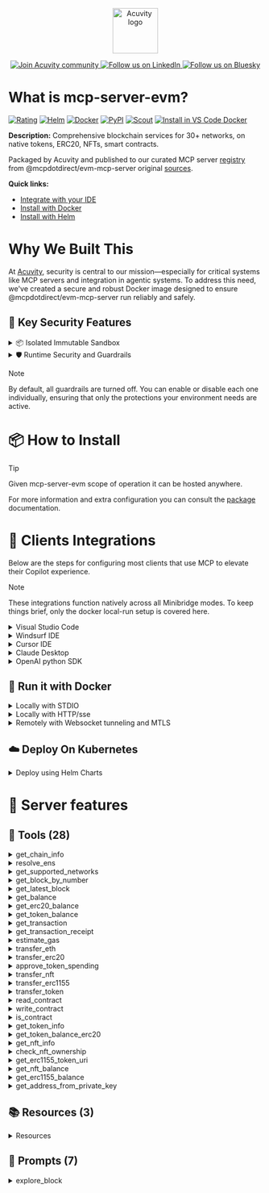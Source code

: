 <p align="center">
  <a href="https://acuvity.ai">
    <picture>
      <img src="https://mma.prnewswire.com/media/2544052/Acuvity__Logo.jpg" height="90" alt="Acuvity logo"/>
    </picture>
  </a>
</p>
<p align="center">
  <a href="https://discord.gg/BkU7fBkrNk">
    <img src="https://img.shields.io/badge/Acuvity-Join-7289DA?logo=discord&logoColor=fff" alt="Join Acuvity community" />
  </a>
<a href="https://www.linkedin.com/company/acuvity/">
    <img src="https://img.shields.io/badge/LinkedIn-Follow-7289DA" alt="Follow us on LinkedIn" />
  </a>
<a href="https://bsky.app/profile/acuvity.bsky.social">
    <img src="https://img.shields.io/badge/Bluesky-Follow-7289DA"?logo=bluesky&logoColor=fff" alt="Follow us on Bluesky" />
  </a>
</p>


# What is mcp-server-evm?

[![Rating](https://img.shields.io/badge/B-3775A9?label=Rating)](https://docs.anthropic.com/en/docs/build-with-claude/tool-use/implement-tool-use#best-practices-for-tool-definitions)
[![Helm](https://img.shields.io/badge/1.0.0-3775A9?logo=helm&label=Charts&logoColor=fff)](https://hub.docker.com/r/acuvity/mcp-server-evm/tags/)
[![Docker](https://img.shields.io/docker/image-size/acuvity/mcp-server-evm/1.1.3?logo=docker&logoColor=fff&label=1.1.3)](https://hub.docker.com/r/acuvity/mcp-server-evm)
[![PyPI](https://img.shields.io/badge/1.1.3-3775A9?logo=pypi&logoColor=fff&label=@mcpdotdirect/evm-mcp-server)](https://github.com/mcpdotdirect/evm-mcp-server)
[![Scout](https://img.shields.io/badge/Active-3775A9?logo=docker&logoColor=fff&label=Scout)](https://hub.docker.com/r/acuvity/mcp-server-evm/)
[![Install in VS Code Docker](https://img.shields.io/badge/VS_Code-One_click_install-0078d7?logo=githubcopilot)](https://insiders.vscode.dev/redirect/mcp/install?name=mcp-server-evm&config=%7B%22args%22%3A%5B%22run%22%2C%22-i%22%2C%22--rm%22%2C%22--read-only%22%2C%22docker.io%2Facuvity%2Fmcp-server-evm%3A1.1.3%22%5D%2C%22command%22%3A%22docker%22%7D)

**Description:** Comprehensive blockchain services for 30+ networks, on native tokens, ERC20, NFTs, smart contracts.

Packaged by Acuvity and published to our curated MCP server [registry](https://mcp.acuvity.ai) from @mcpdotdirect/evm-mcp-server original [sources](https://github.com/mcpdotdirect/evm-mcp-server).

**Quick links:**

- [Integrate with your IDE](https://github.com/acuvity/mcp-servers-registry/blob/main/mcp-server-evm/docker/README.md#-clients-integrations)
- [Install with Docker](https://github.com/acuvity/mcp-servers-registry/tree/main/mcp-server-evm/docker/README.md#-run-it-with-docker)
- [Install with Helm](https://github.com/acuvity/mcp-servers-registry/tree/main/mcp-server-evm/charts/mcp-server-evm/README.md#how-to-install)

# Why We Built This

At [Acuvity](https://acuvity.ai), security is central to our mission—especially for critical systems like MCP servers and integration in agentic systems.
To address this need, we've created a secure and robust Docker image designed to ensure @mcpdotdirect/evm-mcp-server run reliably and safely.

## 🔐 Key Security Features

<details>
<summary>📦 Isolated Immutable Sandbox </summary>

- **Isolated Execution**: All tools run within secure, containerized sandboxes to enforce process isolation and prevent lateral movement.
- **Non-root by Default**: Enforces least-privilege principles, minimizing the impact of potential security breaches.
- **Read-only Filesystem**: Ensures runtime immutability, preventing unauthorized modification.
- **Version Pinning**: Guarantees consistency and reproducibility across deployments by locking tool and dependency versions.
- **CVE Scanning**: Continuously scans images for known vulnerabilities using [Docker Scout](https://docs.docker.com/scout/) to support proactive mitigation.
- **SBOM & Provenance**: Delivers full supply chain transparency by embedding metadata and traceable build information."
</details>

<details>
<summary>🛡️ Runtime Security and Guardrails</summary>

**Minibridge Integration**: [Minibridge](https://github.com/acuvity/minibridge) establishes secure Agent-to-MCP connectivity, supports Rego/HTTP-based policy enforcement 🕵️, and simplifies orchestration.

The [ARC](https://github.com/acuvity/mcp-servers-registry/tree/main) container includes a [built-in Rego policy](https://github.com/acuvity/mcp-servers-registry/tree/main/mcp-server-evm/docker/policy.rego) that enables a set of runtime "guardrails"" to help enforce security, privacy, and correct usage of your services. Below is an overview of each guardrail provided.

### 🔒 Resource Integrity

**Mitigates MCP Rug Pull Attacks**

* **Goal:** Protect users from malicious tool description changes after initial approval, preventing post-installation manipulation or deception.
* **Mechanism:** Locks tool descriptions upon client approval and verifies their integrity before execution. Any modification to the description triggers a security violation, blocking unauthorized changes from server-side updates.

### 🛡️ Guardrails

#### Covert Instruction Detection

Monitors incoming requests for hidden or obfuscated directives that could alter policy behavior.

* **Goal:** Stop attackers from slipping unnoticed commands or payloads into otherwise harmless data.
* **Mechanism:** Applies a library of regex patterns and binary‐encoding checks to the full request body. If any pattern matches a known covert channel (e.g., steganographic markers, hidden HTML tags, escape-sequence tricks), the request is rejected.

#### Sensitive Pattern Detection

Block user-defined sensitive data patterns (credential paths, filesystem references).

* **Goal:** Block accidental or malicious inclusion of sensitive information that violates data-handling rules.
* **Mechanism:** Runs a curated set of regexes against all payloads and tool descriptions—matching patterns such as `.env` files, RSA key paths, directory traversal sequences.

#### Shadowing Pattern Detection

Detects and blocks "shadowing" attacks, where a malicious MCP server sneaks hidden directives into its own tool descriptions to hijack or override the behavior of other, trusted tools.

* **Goal:** Stop a rogue server from poisoning the agent’s logic by embedding instructions that alter how a different server’s tools operate (e.g., forcing all emails to go to an attacker’s address even when the user calls a separate `send_email` tool).
* **Mechanism:** During policy load, each tool description is scanned for cross‐tool override patterns—such as `<IMPORTANT>` sections referencing other tool names, hidden side‐effects, or directives that apply to a different server’s API. Any description that attempts to shadow or extend instructions for a tool outside its own namespace triggers a policy violation and is rejected.

#### Schema Misuse Prevention

Enforces strict adherence to MCP input schemas.

* **Goal:** Prevent malformed or unexpected fields from bypassing validations, causing runtime errors, or enabling injections.
* **Mechanism:** Compares each incoming JSON object against the declared schema (required properties, allowed keys, types). Any extra, missing, or mistyped field triggers an immediate policy violation.

#### Cross-Origin Tool Access

Controls whether tools may invoke tools or services from external origins.

* **Goal:** Prevent untrusted or out-of-scope services from being called.
* **Mechanism:** Examines tool invocation requests and outgoing calls, verifying each target against an allowlist of approved domains or service names. Calls to any non-approved origin are blocked.

#### Secrets Redaction

Automatically masks sensitive values so they never appear in logs or responses.

* **Goal:** Ensure that API keys, tokens, passwords, and other credentials cannot leak in plaintext.
* **Mechanism:** Scans every text output for known secret formats (e.g., AWS keys, GitHub PATs, JWTs). Matches are replaced with `[REDACTED]` before the response is sent or recorded.

These controls ensure robust runtime integrity, prevent unauthorized behavior, and provide a foundation for secure-by-design system operations.

### Enable guardrails

To activate guardrails in your Docker containers, define the `GUARDRAILS` environment variable with the protections you need.

| Guardrail                        | Summary                                                                 |
|----------------------------------|-------------------------------------------------------------------------|
| `covert-instruction-detection`   | Detects hidden or obfuscated directives in requests.                    |
| `sensitive-pattern-detection`    | Flags patterns suggesting sensitive data or filesystem exposure.        |
| `shadowing-pattern-detection`    | Identifies tool descriptions that override or influence others.         |
| `schema-misuse-prevention`       | Enforces strict schema compliance on input data.                        |
| `cross-origin-tool-access`       | Controls calls to external services or APIs.                            |
| `secrets-redaction`              | Prevents exposure of credentials or sensitive values.                   |

Example: add `-e GUARDRAILS="secrets-redaction sensitive-pattern-detection"` to enable those guardrails.

## 🔒 Basic Authentication via Shared Secret

Provides a lightweight auth layer using a single shared token.

* **Mechanism:** Expects clients to send an `Authorization` header with the predefined secret.
* **Use Case:** Quickly lock down your endpoint in development or simple internal deployments—no complex OAuth/OIDC setup required.

To turn on Basic Authentication, define `BASIC_AUTH_SECRET` environment variable with a shared secret.

Example: add `-e BASIC_AUTH_SECRET="supersecret"` to enable the basic authentication.

> While basic auth will protect against unauthorized access, you should use it only in controlled environment,
> rotate credentials frequently and **always** use TLS.

</details>

> [!NOTE]
> By default, all guardrails are turned off. You can enable or disable each one individually, ensuring that only the protections your environment needs are active.


# 📦 How to Install


> [!TIP]
> Given mcp-server-evm scope of operation it can be hosted anywhere.

For more information and extra configuration you can consult the [package](https://github.com/mcpdotdirect/evm-mcp-server) documentation.

# 🧰 Clients Integrations

Below are the steps for configuring most clients that use MCP to elevate their Copilot experience.

> [!NOTE]
> These integrations function natively across all Minibridge modes.
> To keep things brief, only the docker local-run setup is covered here.

<details>
<summary>Visual Studio Code</summary>

To get started immediately, you can use the "one-click" link below:

[![Install in VS Code Docker](https://img.shields.io/badge/VS_Code-One_click_install-0078d7?logo=githubcopilot)](https://insiders.vscode.dev/redirect/mcp/install?name=mcp-server-evm&config=%7B%22args%22%3A%5B%22run%22%2C%22-i%22%2C%22--rm%22%2C%22--read-only%22%2C%22docker.io%2Facuvity%2Fmcp-server-evm%3A1.1.3%22%5D%2C%22command%22%3A%22docker%22%7D)

## Global scope

Press `ctrl + shift + p` and type `Preferences: Open User Settings JSON` to add the following section:

```json
{
  "mcp": {
    "servers": {
      "acuvity-mcp-server-evm": {
        "command": "docker",
        "args": [
          "run",
          "-i",
          "--rm",
          "--read-only",
          "docker.io/acuvity/mcp-server-evm:1.1.3"
        ]
      }
    }
  }
}
```

## Workspace scope

In your workspace create a file called `.vscode/mcp.json` and add the following section:

```json
{
  "servers": {
    "acuvity-mcp-server-evm": {
      "command": "docker",
      "args": [
        "run",
        "-i",
        "--rm",
        "--read-only",
        "docker.io/acuvity/mcp-server-evm:1.1.3"
      ]
    }
  }
}
```

> To pass secrets you should use the `promptString` input type described in the [Visual Studio Code documentation](https://code.visualstudio.com/docs/copilot/chat/mcp-servers).

</details>

<details>
<summary>Windsurf IDE</summary>

In `~/.codeium/windsurf/mcp_config.json` add the following section:

```json
{
  "mcpServers": {
    "acuvity-mcp-server-evm": {
      "command": "docker",
      "args": [
        "run",
        "-i",
        "--rm",
        "--read-only",
        "docker.io/acuvity/mcp-server-evm:1.1.3"
      ]
    }
  }
}
```

See [Windsurf documentation](https://docs.windsurf.com/windsurf/mcp) for more info.

</details>

<details>
<summary>Cursor IDE</summary>

Add the following JSON block to your mcp configuration file:
- `~/.cursor/mcp.json` for global scope
- `.cursor/mcp.json` for project scope

```json
{
  "mcpServers": {
    "acuvity-mcp-server-evm": {
      "command": "docker",
      "args": [
        "run",
        "-i",
        "--rm",
        "--read-only",
        "docker.io/acuvity/mcp-server-evm:1.1.3"
      ]
    }
  }
}
```

See [cursor documentation](https://docs.cursor.com/context/model-context-protocol) for more information.

</details>
<details>

<summary>Claude Desktop</summary>

In the `claude_desktop_config.json` configuration file add the following section:

```json
{
  "mcpServers": {
    "acuvity-mcp-server-evm": {
      "command": "docker",
      "args": [
        "run",
        "-i",
        "--rm",
        "--read-only",
        "docker.io/acuvity/mcp-server-evm:1.1.3"
      ]
    }
  }
}
```

See [Anthropic documentation](https://docs.anthropic.com/en/docs/agents-and-tools/mcp) for more information.
</details>

<details>
<summary>OpenAI python SDK</summary>

## Running locally

```python
async with MCPServerStdio(
    params={
        "command": "docker",
        "args": ["run","-i","--rm","--read-only","docker.io/acuvity/mcp-server-evm:1.1.3"]
    }
) as server:
    tools = await server.list_tools()
```

## Running remotely

```python
async with MCPServerSse(
    params={
        "url": "http://<ip>:<port>/sse",
    }
) as server:
    tools = await server.list_tools()
```

See [OpenAI Agents SDK docs](https://openai.github.io/openai-agents-python/mcp/) for more info.

</details>

## 🐳 Run it with Docker

<details>
<summary>Locally with STDIO</summary>

In your client configuration set:

- command: `docker`
- arguments: `run -i --rm --read-only docker.io/acuvity/mcp-server-evm:1.1.3`

</details>

<details>
<summary>Locally with HTTP/sse</summary>

Simply run as:

```console
docker run -it -p 8000:8000 --rm --read-only docker.io/acuvity/mcp-server-evm:1.1.3
```

Then on your application/client, you can configure to use it like:

```json
{
  "mcpServers": {
    "acuvity-mcp-server-evm": {
      "url": "http://localhost:8000/sse"
    }
  }
}
```

You might have to use different ports for different tools.

</details>

<details>
<summary>Remotely with Websocket tunneling and MTLS </summary>

> This section assume you are familiar with TLS and certificates and will require:
> - a server certificate with proper DNS/IP field matching your tool deployment.
> - a client-ca used to sign client certificates

1. Start the server in `backend` mode
 - add an environment variable like `-e MINIBRIDGE_MODE=backend`
 - add the TLS certificates (recommended) through a volume let's say `/certs` ex (`-v $PWD/certs:/certs`)
 - instruct minibridge to use those certs with
   - `-e MINIBRIDGE_TLS_SERVER_CERT=/certs/server-cert.pem`
   - `-e MINIBRIDGE_TLS_SERVER_KEY=/certs/server-key.pem`
   - `-e MINIBRIDGE_TLS_SERVER_KEY_PASS=optional`
   - `-e MINIBRIDGE_TLS_SERVER_CLIENT_CA=/certs/client-ca.pem`

2. Start `minibridge` locally in frontend mode:
  - Get [minibridge](https://github.com/acuvity/minibridge) binary for your OS.

In your client configuration, Minibridge works like any other STDIO command.

Example for Claude Desktop:

```json
{
  "mcpServers": {
    "acuvity-mcp-server-evm": {
      "command": "minibridge",
      "args": ["frontend", "--backend", "wss://<remote-url>:8000/ws", "--tls-client-backend-ca", "/path/to/ca/that/signed/the/server-cert.pem/ca.pem", "--tls-client-cert", "/path/to/client-cert.pem", "--tls-client-key", "/path/to/client-key.pem"]
    }
  }
}
```

That's it.

Minibridge offers a host of additional features. For step-by-step guidance, please visit the wiki. And if anything’s unclear, don’t hesitate to reach out!

</details>

## ☁️ Deploy On Kubernetes

<details>
<summary>Deploy using Helm Charts</summary>

### How to install

You can inspect the chart `README`:

```console
helm show readme oci://docker.io/acuvity/mcp-server-evm --version 1.0.0
````

You can inspect the values that you can configure:

```console
helm show values oci://docker.io/acuvity/mcp-server-evm --version 1.0.0
````

Install with helm

```console
helm install mcp-server-evm oci://docker.io/acuvity/mcp-server-evm --version 1.0.0
```

From there your MCP server mcp-server-evm will be reachable by default through `http/sse` from inside the cluster using the Kubernetes Service `mcp-server-evm` on port `8000` by default. You can change that by looking at the `service` section of the `values.yaml` file.

### How to Monitor

The deployment will create a Kubernetes service with a `healthPort`, that is used for liveness probes and readiness probes. This health port can also be used by the monitoring stack of your choice and exposes metrics under the `/metrics` path.

See full charts [Readme](https://github.com/acuvity/mcp-servers-registry/tree/main/mcp-server-evm/charts/mcp-server-evm/README.md) for more details about settings and runtime security including guardrails activation.

</details>

# 🧠 Server features

## 🧰 Tools (28)
<details>
<summary>get_chain_info</summary>

**Description**:

```
Get information about an EVM network
```

**Parameter**:

| Name | Type | Description | Required? |
|-----------|------|-------------|-----------|
| network | string | Network name (e.g., 'ethereum', 'optimism', 'arbitrum', 'base', etc.) or chain ID. Supports all EVM-compatible networks. Defaults to Ethereum mainnet. | No
</details>
<details>
<summary>resolve_ens</summary>

**Description**:

```
Resolve an ENS name to an Ethereum address
```

**Parameter**:

| Name | Type | Description | Required? |
|-----------|------|-------------|-----------|
| ensName | string | ENS name to resolve (e.g., 'vitalik.eth') | Yes
| network | string | Network name (e.g., 'ethereum', 'optimism', 'arbitrum', 'base', etc.) or chain ID. ENS resolution works best on Ethereum mainnet. Defaults to Ethereum mainnet. | No
</details>
<details>
<summary>get_supported_networks</summary>

**Description**:

```
Get a list of supported EVM networks
```

**Parameter**:

| Name | Type | Description | Required? |
|-----------|------|-------------|-----------|
</details>
<details>
<summary>get_block_by_number</summary>

**Description**:

```
Get a block by its block number
```

**Parameter**:

| Name | Type | Description | Required? |
|-----------|------|-------------|-----------|
| blockNumber | number | The block number to fetch | Yes
| network | string | Network name or chain ID. Defaults to Ethereum mainnet. | No
</details>
<details>
<summary>get_latest_block</summary>

**Description**:

```
Get the latest block from the EVM
```

**Parameter**:

| Name | Type | Description | Required? |
|-----------|------|-------------|-----------|
| network | string | Network name or chain ID. Defaults to Ethereum mainnet. | No
</details>
<details>
<summary>get_balance</summary>

**Description**:

```
Get the native token balance (ETH, MATIC, etc.) for an address
```

**Parameter**:

| Name | Type | Description | Required? |
|-----------|------|-------------|-----------|
| address | string | The wallet address or ENS name (e.g., '0x1234...' or 'vitalik.eth') to check the balance for | Yes
| network | string | Network name (e.g., 'ethereum', 'optimism', 'arbitrum', 'base', etc.) or chain ID. Supports all EVM-compatible networks. Defaults to Ethereum mainnet. | No
</details>
<details>
<summary>get_erc20_balance</summary>

**Description**:

```
Get the ERC20 token balance of an Ethereum address
```

**Parameter**:

| Name | Type | Description | Required? |
|-----------|------|-------------|-----------|
| address | string | The Ethereum address to check | Yes
| network | string | Network name or chain ID. Defaults to Ethereum mainnet. | No
| tokenAddress | string | The ERC20 token contract address | Yes
</details>
<details>
<summary>get_token_balance</summary>

**Description**:

```
Get the balance of an ERC20 token for an address
```

**Parameter**:

| Name | Type | Description | Required? |
|-----------|------|-------------|-----------|
| network | string | Network name (e.g., 'ethereum', 'optimism', 'arbitrum', 'base', etc.) or chain ID. Supports all EVM-compatible networks. Defaults to Ethereum mainnet. | No
| ownerAddress | string | The wallet address or ENS name to check the balance for (e.g., '0x1234...' or 'vitalik.eth') | Yes
| tokenAddress | string | The contract address or ENS name of the ERC20 token (e.g., '0xA0b86991c6218b36c1d19D4a2e9Eb0cE3606eB48' for USDC or 'uniswap.eth') | Yes
</details>
<details>
<summary>get_transaction</summary>

**Description**:

```
Get detailed information about a specific transaction by its hash. Includes sender, recipient, value, data, and more.
```

**Parameter**:

| Name | Type | Description | Required? |
|-----------|------|-------------|-----------|
| network | string | Network name (e.g., 'ethereum', 'optimism', 'arbitrum', 'base', 'polygon') or chain ID. Defaults to Ethereum mainnet. | No
| txHash | string | The transaction hash to look up (e.g., '0x1234...') | Yes
</details>
<details>
<summary>get_transaction_receipt</summary>

**Description**:

```
Get a transaction receipt by its hash
```

**Parameter**:

| Name | Type | Description | Required? |
|-----------|------|-------------|-----------|
| network | string | Network name or chain ID. Defaults to Ethereum mainnet. | No
| txHash | string | The transaction hash to look up | Yes
</details>
<details>
<summary>estimate_gas</summary>

**Description**:

```
Estimate the gas cost for a transaction
```

**Parameter**:

| Name | Type | Description | Required? |
|-----------|------|-------------|-----------|
| data | string | The transaction data as a hex string | No
| network | string | Network name or chain ID. Defaults to Ethereum mainnet. | No
| to | string | The recipient address | Yes
| value | string | The amount of ETH to send in ether (e.g., '0.1') | No
</details>
<details>
<summary>transfer_eth</summary>

**Description**:

```
Transfer native tokens (ETH, MATIC, etc.) to an address
```

**Parameter**:

| Name | Type | Description | Required? |
|-----------|------|-------------|-----------|
| amount | string | Amount to send in ETH (or the native token of the network), as a string (e.g., '0.1') | Yes
| network | string | Network name (e.g., 'ethereum', 'optimism', 'arbitrum', 'base', etc.) or chain ID. Supports all EVM-compatible networks. Defaults to Ethereum mainnet. | No
| privateKey | string | Private key of the sender account in hex format (with or without 0x prefix). SECURITY: This is used only for transaction signing and is not stored. | Yes
| to | string | The recipient address or ENS name (e.g., '0x1234...' or 'vitalik.eth') | Yes
</details>
<details>
<summary>transfer_erc20</summary>

**Description**:

```
Transfer ERC20 tokens to another address
```

**Parameter**:

| Name | Type | Description | Required? |
|-----------|------|-------------|-----------|
| amount | string | The amount of tokens to send (in token units, e.g., '10' for 10 tokens) | Yes
| network | string | Network name (e.g., 'ethereum', 'optimism', 'arbitrum', 'base', etc.) or chain ID. Supports all EVM-compatible networks. Defaults to Ethereum mainnet. | No
| privateKey | string | Private key of the sending account (this is used for signing and is never stored) | Yes
| toAddress | string | The recipient address | Yes
| tokenAddress | string | The address of the ERC20 token contract | Yes
</details>
<details>
<summary>approve_token_spending</summary>

**Description**:

```
Approve another address (like a DeFi protocol or exchange) to spend your ERC20 tokens. This is often required before interacting with DeFi protocols.
```

**Parameter**:

| Name | Type | Description | Required? |
|-----------|------|-------------|-----------|
| amount | string | The amount of tokens to approve in token units, not wei (e.g., '1000' to approve spending 1000 tokens). Use a very large number for unlimited approval. | Yes
| network | string | Network name (e.g., 'ethereum', 'optimism', 'arbitrum', 'base', 'polygon') or chain ID. Defaults to Ethereum mainnet. | No
| privateKey | string | Private key of the token owner account in hex format (with or without 0x prefix). SECURITY: This is used only for transaction signing and is not stored. | Yes
| spenderAddress | string | The contract address being approved to spend your tokens (e.g., a DEX or lending protocol) | Yes
| tokenAddress | string | The contract address of the ERC20 token to approve for spending (e.g., '0xA0b86991c6218b36c1d19D4a2e9Eb0cE3606eB48' for USDC on Ethereum) | Yes
</details>
<details>
<summary>transfer_nft</summary>

**Description**:

```
Transfer an NFT (ERC721 token) from one address to another. Requires the private key of the current owner for signing the transaction.
```

**Parameter**:

| Name | Type | Description | Required? |
|-----------|------|-------------|-----------|
| network | string | Network name (e.g., 'ethereum', 'optimism', 'arbitrum', 'base', 'polygon') or chain ID. Most NFTs are on Ethereum mainnet, which is the default. | No
| privateKey | string | Private key of the NFT owner account in hex format (with or without 0x prefix). SECURITY: This is used only for transaction signing and is not stored. | Yes
| toAddress | string | The recipient wallet address that will receive the NFT | Yes
| tokenAddress | string | The contract address of the NFT collection (e.g., '0xBC4CA0EdA7647A8aB7C2061c2E118A18a936f13D' for Bored Ape Yacht Club) | Yes
| tokenId | string | The ID of the specific NFT to transfer (e.g., '1234') | Yes
</details>
<details>
<summary>transfer_erc1155</summary>

**Description**:

```
Transfer ERC1155 tokens to another address. ERC1155 is a multi-token standard that can represent both fungible and non-fungible tokens in a single contract.
```

**Parameter**:

| Name | Type | Description | Required? |
|-----------|------|-------------|-----------|
| amount | string | The quantity of tokens to send (e.g., '1' for a single NFT or '10' for 10 fungible tokens) | Yes
| network | string | Network name (e.g., 'ethereum', 'optimism', 'arbitrum', 'base', 'polygon') or chain ID. ERC1155 tokens exist across many networks. Defaults to Ethereum mainnet. | No
| privateKey | string | Private key of the token owner account in hex format (with or without 0x prefix). SECURITY: This is used only for transaction signing and is not stored. | Yes
| toAddress | string | The recipient wallet address that will receive the tokens | Yes
| tokenAddress | string | The contract address of the ERC1155 token collection (e.g., '0x76BE3b62873462d2142405439777e971754E8E77') | Yes
| tokenId | string | The ID of the specific token to transfer (e.g., '1234') | Yes
</details>
<details>
<summary>transfer_token</summary>

**Description**:

```
Transfer ERC20 tokens to an address
```

**Parameter**:

| Name | Type | Description | Required? |
|-----------|------|-------------|-----------|
| amount | string | Amount of tokens to send as a string (e.g., '100' for 100 tokens). This will be adjusted for the token's decimals. | Yes
| network | string | Network name (e.g., 'ethereum', 'optimism', 'arbitrum', 'base', etc.) or chain ID. Supports all EVM-compatible networks. Defaults to Ethereum mainnet. | No
| privateKey | string | Private key of the sender account in hex format (with or without 0x prefix). SECURITY: This is used only for transaction signing and is not stored. | Yes
| toAddress | string | The recipient address or ENS name that will receive the tokens (e.g., '0x1234...' or 'vitalik.eth') | Yes
| tokenAddress | string | The contract address or ENS name of the ERC20 token to transfer (e.g., '0xA0b86991c6218b36c1d19D4a2e9Eb0cE3606eB48' for USDC or 'uniswap.eth') | Yes
</details>
<details>
<summary>read_contract</summary>

**Description**:

```
Read data from a smart contract by calling a view/pure function. This doesn't modify blockchain state and doesn't require gas or signing.
```

**Parameter**:

| Name | Type | Description | Required? |
|-----------|------|-------------|-----------|
| abi | array | The ABI (Application Binary Interface) of the smart contract function, as a JSON array | Yes
| args | array | The arguments to pass to the function, as an array (e.g., ['0x1234...']) | No
| contractAddress | string | The address of the smart contract to interact with | Yes
| functionName | string | The name of the function to call on the contract (e.g., 'balanceOf') | Yes
| network | string | Network name (e.g., 'ethereum', 'optimism', 'arbitrum', 'base', 'polygon') or chain ID. Defaults to Ethereum mainnet. | No
</details>
<details>
<summary>write_contract</summary>

**Description**:

```
Write data to a smart contract by calling a state-changing function. This modifies blockchain state and requires gas payment and transaction signing.
```

**Parameter**:

| Name | Type | Description | Required? |
|-----------|------|-------------|-----------|
| abi | array | The ABI (Application Binary Interface) of the smart contract function, as a JSON array | Yes
| args | array | The arguments to pass to the function, as an array (e.g., ['0x1234...', '1000000000000000000']) | Yes
| contractAddress | string | The address of the smart contract to interact with | Yes
| functionName | string | The name of the function to call on the contract (e.g., 'transfer') | Yes
| network | string | Network name (e.g., 'ethereum', 'optimism', 'arbitrum', 'base', 'polygon') or chain ID. Defaults to Ethereum mainnet. | No
| privateKey | string | Private key of the sending account in hex format (with or without 0x prefix). SECURITY: This is used only for transaction signing and is not stored. | Yes
</details>
<details>
<summary>is_contract</summary>

**Description**:

```
Check if an address is a smart contract or an externally owned account (EOA)
```

**Parameter**:

| Name | Type | Description | Required? |
|-----------|------|-------------|-----------|
| address | string | The wallet or contract address or ENS name to check (e.g., '0x1234...' or 'uniswap.eth') | Yes
| network | string | Network name (e.g., 'ethereum', 'optimism', 'arbitrum', 'base', etc.) or chain ID. Supports all EVM-compatible networks. Defaults to Ethereum mainnet. | No
</details>
<details>
<summary>get_token_info</summary>

**Description**:

```
Get comprehensive information about an ERC20 token including name, symbol, decimals, total supply, and other metadata. Use this to analyze any token on EVM chains.
```

**Parameter**:

| Name | Type | Description | Required? |
|-----------|------|-------------|-----------|
| network | string | Network name (e.g., 'ethereum', 'optimism', 'arbitrum', 'base', 'polygon') or chain ID. Defaults to Ethereum mainnet. | No
| tokenAddress | string | The contract address of the ERC20 token (e.g., '0xA0b86991c6218b36c1d19D4a2e9Eb0cE3606eB48' for USDC on Ethereum) | Yes
</details>
<details>
<summary>get_token_balance_erc20</summary>

**Description**:

```
Get ERC20 token balance for an address
```

**Parameter**:

| Name | Type | Description | Required? |
|-----------|------|-------------|-----------|
| address | string | The address to check balance for | Yes
| network | string | Network name or chain ID. Defaults to Ethereum mainnet. | No
| tokenAddress | string | The ERC20 token contract address | Yes
</details>
<details>
<summary>get_nft_info</summary>

**Description**:

```
Get detailed information about a specific NFT (ERC721 token), including collection name, symbol, token URI, and current owner if available.
```

**Parameter**:

| Name | Type | Description | Required? |
|-----------|------|-------------|-----------|
| network | string | Network name (e.g., 'ethereum', 'optimism', 'arbitrum', 'base', 'polygon') or chain ID. Most NFTs are on Ethereum mainnet, which is the default. | No
| tokenAddress | string | The contract address of the NFT collection (e.g., '0xBC4CA0EdA7647A8aB7C2061c2E118A18a936f13D' for Bored Ape Yacht Club) | Yes
| tokenId | string | The ID of the specific NFT token to query (e.g., '1234') | Yes
</details>
<details>
<summary>check_nft_ownership</summary>

**Description**:

```
Check if an address owns a specific NFT
```

**Parameter**:

| Name | Type | Description | Required? |
|-----------|------|-------------|-----------|
| network | string | Network name (e.g., 'ethereum', 'optimism', 'arbitrum', 'base', etc.) or chain ID. Supports all EVM-compatible networks. Defaults to Ethereum mainnet. | No
| ownerAddress | string | The wallet address or ENS name to check ownership against (e.g., '0x1234...' or 'vitalik.eth') | Yes
| tokenAddress | string | The contract address or ENS name of the NFT collection (e.g., '0xBC4CA0EdA7647A8aB7C2061c2E118A18a936f13D' for BAYC or 'boredapeyachtclub.eth') | Yes
| tokenId | string | The ID of the NFT to check (e.g., '1234') | Yes
</details>
<details>
<summary>get_erc1155_token_uri</summary>

**Description**:

```
Get the metadata URI for an ERC1155 token (multi-token standard used for both fungible and non-fungible tokens). The URI typically points to JSON metadata about the token.
```

**Parameter**:

| Name | Type | Description | Required? |
|-----------|------|-------------|-----------|
| network | string | Network name (e.g., 'ethereum', 'optimism', 'arbitrum', 'base', 'polygon') or chain ID. ERC1155 tokens exist across many networks. Defaults to Ethereum mainnet. | No
| tokenAddress | string | The contract address of the ERC1155 token collection (e.g., '0x76BE3b62873462d2142405439777e971754E8E77') | Yes
| tokenId | string | The ID of the specific token to query metadata for (e.g., '1234') | Yes
</details>
<details>
<summary>get_nft_balance</summary>

**Description**:

```
Get the total number of NFTs owned by an address from a specific collection. This returns the count of NFTs, not individual token IDs.
```

**Parameter**:

| Name | Type | Description | Required? |
|-----------|------|-------------|-----------|
| network | string | Network name (e.g., 'ethereum', 'optimism', 'arbitrum', 'base', 'polygon') or chain ID. Most NFTs are on Ethereum mainnet, which is the default. | No
| ownerAddress | string | The wallet address to check the NFT balance for (e.g., '0x1234...') | Yes
| tokenAddress | string | The contract address of the NFT collection (e.g., '0xBC4CA0EdA7647A8aB7C2061c2E118A18a936f13D' for Bored Ape Yacht Club) | Yes
</details>
<details>
<summary>get_erc1155_balance</summary>

**Description**:

```
Get the balance of a specific ERC1155 token ID owned by an address. ERC1155 allows multiple tokens of the same ID, so the balance can be greater than 1.
```

**Parameter**:

| Name | Type | Description | Required? |
|-----------|------|-------------|-----------|
| network | string | Network name (e.g., 'ethereum', 'optimism', 'arbitrum', 'base', 'polygon') or chain ID. ERC1155 tokens exist across many networks. Defaults to Ethereum mainnet. | No
| ownerAddress | string | The wallet address to check the token balance for (e.g., '0x1234...') | Yes
| tokenAddress | string | The contract address of the ERC1155 token collection (e.g., '0x76BE3b62873462d2142405439777e971754E8E77') | Yes
| tokenId | string | The ID of the specific token to check the balance for (e.g., '1234') | Yes
</details>
<details>
<summary>get_address_from_private_key</summary>

**Description**:

```
Get the EVM address derived from a private key
```

**Parameter**:

| Name | Type | Description | Required? |
|-----------|------|-------------|-----------|
| privateKey | string | Private key in hex format (with or without 0x prefix). SECURITY: This is used only for address derivation and is not stored. | Yes
</details>

## 📚 Resources (3)

<details>
<summary>Resources</summary>

| Name | Mime type | URI| Content |
|-----------|------|-------------|-----------|
| ethereum_chain_info | <no value> | evm://chain | - |
| default_latest_block | <no value> | evm://block/latest | - |
| supported_networks | <no value> | evm://networks | - |

</details>

## 📝 Prompts (7)
<details>
<summary>explore_block</summary>

**Description**:

```
Explore information about a specific block
```

**Parameter**:

| Argument | Description | Required |
|-----------|------|-------------|
| blockNumber | Block number to explore. If not provided, latest block will be used. |No |
| network | Network name (e.g., 'ethereum', 'optimism', 'arbitrum', 'base', etc.) or chain ID. Supports all EVM-compatible networks. Defaults to Ethereum mainnet. |No |
<details>
<summary>analyze_transaction</summary>

**Description**:

```
Analyze a specific transaction
```

**Parameter**:

| Argument | Description | Required |
|-----------|------|-------------|
| txHash | Transaction hash to analyze |Yes |
| network | Network name (e.g., 'ethereum', 'optimism', 'arbitrum', 'base', etc.) or chain ID. Supports all EVM-compatible networks. Defaults to Ethereum mainnet. |No |
<details>
<summary>analyze_address</summary>

**Description**:

```
Analyze an EVM address
```

**Parameter**:

| Argument | Description | Required |
|-----------|------|-------------|
| address | Ethereum address to analyze |Yes |
| network | Network name (e.g., 'ethereum', 'optimism', 'arbitrum', 'base', etc.) or chain ID. Supports all EVM-compatible networks. Defaults to Ethereum mainnet. |No |
<details>
<summary>interact_with_contract</summary>

**Description**:

```
Get guidance on interacting with a smart contract
```

**Parameter**:

| Argument | Description | Required |
|-----------|------|-------------|
| contractAddress | The contract address |Yes |
| abiJson | The contract ABI as a JSON string |No |
| network | Network name or chain ID. Defaults to Ethereum mainnet. |No |
<details>
<summary>explain_evm_concept</summary>

**Description**:

```
Get an explanation of an EVM concept
```

**Parameter**:

| Argument | Description | Required |
|-----------|------|-------------|
| concept | The EVM concept to explain (e.g., gas, nonce, etc.) |Yes |
<details>
<summary>compare_networks</summary>

**Description**:

```
Compare different EVM-compatible networks
```

**Parameter**:

| Argument | Description | Required |
|-----------|------|-------------|
| networkList | Comma-separated list of networks to compare (e.g., 'ethereum,optimism,arbitrum') |Yes |
<details>
<summary>analyze_token</summary>

**Description**:

```
Analyze an ERC20 or NFT token
```

**Parameter**:

| Argument | Description | Required |
|-----------|------|-------------|
| tokenAddress | Token contract address to analyze |Yes |
| tokenType | Type of token to analyze (erc20, erc721/nft, or auto-detect). Defaults to auto. |No |
| tokenId | Token ID (required for NFT analysis) |No |
| network | Network name (e.g., 'ethereum', 'optimism', 'arbitrum', 'base', etc.) or chain ID. Supports all EVM-compatible networks. Defaults to Ethereum mainnet. |No |

</details>


# 🔐 Resource SBOM

Minibridge will perform hash checks for the following resources. The hashes are given as references and are the sha256 sum of the description.

| Resource | Name | Parameter | Hash |
|-----------|------|------|------|
| prompts | analyze_address | description | a3d10ea9e5c55645dabb4350f7394c0bafe3cdde7bcb5b5bf2a47f0824b4ebee |
| prompts | analyze_address | address | 311dcba201a1ef5be9ac016f1d3c72200e4b6b248ad8d7accffb1466885c408b |
| prompts | analyze_address | network | 42ab0b924d91624b134dc2577bab785de587444530013a746d9a75a77170913c |
| prompts | analyze_token | description | 2bae06837d084fb58815b823f5a74ef00659b310d027db844ede0254c7a15280 |
| prompts | analyze_token | network | 42ab0b924d91624b134dc2577bab785de587444530013a746d9a75a77170913c |
| prompts | analyze_token | tokenAddress | 829054ad26e90c638a514270039b80a53cd9915008e5709d2f34d684c42852bf |
| prompts | analyze_token | tokenId | e6a0f353c70ddd30130ef530e7d44203d08becb00d21bca0e2dffec853906e41 |
| prompts | analyze_token | tokenType | 8ad772d8e8192ca4e793a632275e56b3db00d2cf21e160dab2dc803d4e45b4fa |
| prompts | analyze_transaction | description | e242ac0615bc7e7cb83cb552b196012d92e2490d92bc9bd3ce71b116fd58d6b5 |
| prompts | analyze_transaction | network | 42ab0b924d91624b134dc2577bab785de587444530013a746d9a75a77170913c |
| prompts | analyze_transaction | txHash | 47d32477b3344bde9f0a97f226546000add778da0b56a4fb7b6ca41bc1286606 |
| prompts | compare_networks | description | 4bf22d97c014a4cb4762d0bc637dc41ca66358b9e166d56a1466e3909ccf8337 |
| prompts | compare_networks | networkList | 2a963dd6b9c130767138578ae3999af85ab3549bb3624e8c932c0de8c35734dd |
| prompts | explain_evm_concept | description | 29f0d801f5aefcf2107dde4481f0a9035201a670a69db5f727154b48714f4a0e |
| prompts | explain_evm_concept | concept | 3c0359a16ead2f23910fed460268cf3644c973ca948f79ef15212c755d43ad01 |
| prompts | explore_block | description | 88f4e7860230a1b9acaac42f0b81fadc931268c6ed465e19bacabe2c36e2380b |
| prompts | explore_block | blockNumber | 181c993b2fdc61cb36374e2b61fe18b9195a0d7db2fb32d6bd1c633918dd85d8 |
| prompts | explore_block | network | 42ab0b924d91624b134dc2577bab785de587444530013a746d9a75a77170913c |
| prompts | interact_with_contract | description | 3a61986f4a7c0d91dbee1e0d7930f183990de18d1b1c3eef45bea5c2708aba81 |
| prompts | interact_with_contract | abiJson | c0a6f79ef3f1c6591424dabdd595e88cbbf73da039e730901246dff920e07a2f |
| prompts | interact_with_contract | contractAddress | 55c251df417372575201532fe00664fbbf2477e604b99f9e8fc87222d3471c62 |
| prompts | interact_with_contract | network | 2cde386624c0885456375eaaf5ecdcf9bff8ae87ba3d434d98f2ba33de93e180 |
| tools | approve_token_spending | description | b00e61e134fe8a072d31d784e6391036c4d04d1a6e0744b272976cb2b588e240 |
| tools | approve_token_spending | amount | 4a39fdaae43b1ecd650ab8962296e4868587228dbefaf8839851561c0d58517b |
| tools | approve_token_spending | network | a523ffb0a7e725e5308cbb9b463f463f52a4e4233bad8b347aa9ea1da8942400 |
| tools | approve_token_spending | privateKey | dc6091bd40b8d3f50d62948a0712aa15033903a3ea15f0de15c437b3f75de4ba |
| tools | approve_token_spending | spenderAddress | 1f67e3544649ef0b4a8dba578bf3bc86c3463e8e437849b6c0a4448c54c270d4 |
| tools | approve_token_spending | tokenAddress | 1c7a04404ec77cc03f124b3242e78264e43701fdc7025796830ca8a98caf415d |
| tools | check_nft_ownership | description | 9c4966befd449575ec0c87a838796fbc712f616330eab6fcc2d8e37955c7dbfb |
| tools | check_nft_ownership | network | 42ab0b924d91624b134dc2577bab785de587444530013a746d9a75a77170913c |
| tools | check_nft_ownership | ownerAddress | e41e0e3ce1be354b7d917f2bc6c42ec38b51c0ccc8ac3430f313dd6b86e1a0dc |
| tools | check_nft_ownership | tokenAddress | 3e7e6540bfb1fe5f44136880c08aca802320188162b48f8374dc41366bbf0180 |
| tools | check_nft_ownership | tokenId | 02ce590bfb7a7e2124ed98924512d154599c819411161d02ad04f529d99e4fd4 |
| tools | estimate_gas | description | ec1ebf129dbe2678b04f56f5125350d1999176747fbfd0d83a6017e261bc9f94 |
| tools | estimate_gas | data | 5ca5677824e622047e3ab62cc1fbd335ce74bca333ea5b4acbaa53d5d2579bab |
| tools | estimate_gas | network | 2cde386624c0885456375eaaf5ecdcf9bff8ae87ba3d434d98f2ba33de93e180 |
| tools | estimate_gas | to | c8935d359296d18c8a856163e67205421b0c33fa7f066fd2345fec1ffd3c224f |
| tools | estimate_gas | value | b900cfdec95137b1b0c48b5fb6afee4b2124898ced586f62d6f6282a361b6ad5 |
| tools | get_address_from_private_key | description | 091a3f1f43c249ab195f769d09773e80bd72fa7cf926b77016b6ac3ae16eb443 |
| tools | get_address_from_private_key | privateKey | 802f61fc2e3541909ca8d8a7d78a1a9f5fc3618b179e43764eab343e88999574 |
| tools | get_balance | description | a6f92954c2ed11ae9698eff9b547859d53a2c17b1a7f5d6b89635c543b7f2ea6 |
| tools | get_balance | address | 7029f9dcdfc6671a0dfbcfe94f87b947f0385fe595f14aa48bd033f47542b74b |
| tools | get_balance | network | 42ab0b924d91624b134dc2577bab785de587444530013a746d9a75a77170913c |
| tools | get_block_by_number | description | 05baba4e8181a36f6d01724ca88f84e771629920b62ef9004475afb1814d9a7b |
| tools | get_block_by_number | blockNumber | e3f789b5d3e0a7a76147f63d83a71cc7ca26a03082cf271722af16574c052084 |
| tools | get_block_by_number | network | 2cde386624c0885456375eaaf5ecdcf9bff8ae87ba3d434d98f2ba33de93e180 |
| tools | get_chain_info | description | c4d52950f10b75be6cf3d275f545219ade10869209ed037b56cf1841a7dc69d7 |
| tools | get_chain_info | network | 42ab0b924d91624b134dc2577bab785de587444530013a746d9a75a77170913c |
| tools | get_erc1155_balance | description | fa46a03db8bdadc5e2235b8a660861e537e868ee92ba4371b3e03d6c84ac127c |
| tools | get_erc1155_balance | network | 2cb70e2978a2adb163ca5aa93c2888761083145403aa79c740354d6d284bdc59 |
| tools | get_erc1155_balance | ownerAddress | 1c409ddf069d16124a259a1ce4018c8eb3252dca3bcc0ec8117504c16f345c0d |
| tools | get_erc1155_balance | tokenAddress | d99aed71a568492fda6388ee38a07212ba9ebd8441d2af709d4e622186a114dc |
| tools | get_erc1155_balance | tokenId | c1005dfdaf55d2d822718f07755ce96b421d2089da8fe176aa975d5dee39297a |
| tools | get_erc1155_token_uri | description | e155608c67b0c880e33e2046b4fe0e7490e148272a2cd287e8f9aa8b335f7adc |
| tools | get_erc1155_token_uri | network | 2cb70e2978a2adb163ca5aa93c2888761083145403aa79c740354d6d284bdc59 |
| tools | get_erc1155_token_uri | tokenAddress | d99aed71a568492fda6388ee38a07212ba9ebd8441d2af709d4e622186a114dc |
| tools | get_erc1155_token_uri | tokenId | 92802ccc60556a3cac73846f2d7919def0d1349aa99f00aa0de22b10ab0745bf |
| tools | get_erc20_balance | description | 0026b5d9ef1ff8d926832201fffe0617e951770e019b27305e813e62b38a1f20 |
| tools | get_erc20_balance | address | 7285a66f5c5bf5dd9d11249dd56ed8baff520a89b60276b0b5318003f1c91f04 |
| tools | get_erc20_balance | network | 2cde386624c0885456375eaaf5ecdcf9bff8ae87ba3d434d98f2ba33de93e180 |
| tools | get_erc20_balance | tokenAddress | ccb95c8622b7dd78e99d94b1aea053e6b7cbc26cc690cf808c0869b887a86d98 |
| tools | get_latest_block | description | 6d930e3eba4286f3e8f71b39e29df7652223297f379d509af3b7f56a3fe91816 |
| tools | get_latest_block | network | 2cde386624c0885456375eaaf5ecdcf9bff8ae87ba3d434d98f2ba33de93e180 |
| tools | get_nft_balance | description | aedc0974dffbfde436ca5912fd2c61da7bb339821a7cb8aee1d7646833b4f941 |
| tools | get_nft_balance | network | d45598e2cf567891fca8c1ca1db2edfcc6c70ebd98b212717f39d4f6f64efff7 |
| tools | get_nft_balance | ownerAddress | ec0d9518b158900f5212dce55511c1ee7d5ad2aab81a9139bf097b8e7b5cadce |
| tools | get_nft_balance | tokenAddress | 132410c56f99ee8938d13355b3f1a9989a067c6d13c155931010b6f7b2280585 |
| tools | get_nft_info | description | e9353e84f2be08920044a5271d4e7baa146e5376ea2d60f7f4b6c5b52f6c3bbc |
| tools | get_nft_info | network | d45598e2cf567891fca8c1ca1db2edfcc6c70ebd98b212717f39d4f6f64efff7 |
| tools | get_nft_info | tokenAddress | 132410c56f99ee8938d13355b3f1a9989a067c6d13c155931010b6f7b2280585 |
| tools | get_nft_info | tokenId | aaa6ded4245eed2b3176fdd7d196f70aba85d40a555a0db6a1907398c6fdc1f2 |
| tools | get_supported_networks | description | dda7f80e68f493352f32702cb140b147c3d23e0b2c9321c03cf4a2d9e3d0e704 |
| tools | get_token_balance | description | 7e9fcfff9af42fcd26bb4248a35c4e4486e10c1f412cdfb715f00c67e3752d08 |
| tools | get_token_balance | network | 42ab0b924d91624b134dc2577bab785de587444530013a746d9a75a77170913c |
| tools | get_token_balance | ownerAddress | 6fedb93e402a8905756f3a49f8697011dffa799aa58ba0128c2c3478a42e3c13 |
| tools | get_token_balance | tokenAddress | db610e246db48790257afc261f434e0aa1b8cd09cb2b96926d5edd550773670d |
| tools | get_token_balance_erc20 | description | 46eccb5ac0c6c31c1f9cbbcd98169bed8e8bf8c7d43e0077533d400f808e2259 |
| tools | get_token_balance_erc20 | address | eb69f50753dc0602ffcf9a954289544ede534ff2d5245500739f35d54cf46928 |
| tools | get_token_balance_erc20 | network | 2cde386624c0885456375eaaf5ecdcf9bff8ae87ba3d434d98f2ba33de93e180 |
| tools | get_token_balance_erc20 | tokenAddress | ccb95c8622b7dd78e99d94b1aea053e6b7cbc26cc690cf808c0869b887a86d98 |
| tools | get_token_info | description | 72eb2c3b73041d3297ae27bbbcf6a0e774a8b326977802f07fa040e52529d8ed |
| tools | get_token_info | network | a523ffb0a7e725e5308cbb9b463f463f52a4e4233bad8b347aa9ea1da8942400 |
| tools | get_token_info | tokenAddress | 35597c89b62ff8e1631e8016db40bfe1df6563932d23b25a18aa010b338e03b1 |
| tools | get_transaction | description | 619dd927999d4368096373d6b9ba676ea952a7a433d8e8b2621b7c11cd3fc743 |
| tools | get_transaction | network | a523ffb0a7e725e5308cbb9b463f463f52a4e4233bad8b347aa9ea1da8942400 |
| tools | get_transaction | txHash | 801dc6d65913a2b5035439109b426ffebc22255f4f6e5685fee2284e73a65e69 |
| tools | get_transaction_receipt | description | dbf758ffd33da7c3ed432a56472bdd8045e4515a9af7446f9ff5bff7aed2fd05 |
| tools | get_transaction_receipt | network | 2cde386624c0885456375eaaf5ecdcf9bff8ae87ba3d434d98f2ba33de93e180 |
| tools | get_transaction_receipt | txHash | 2eaa5e4afa29ec4dea199637c4672755a581a72df105495b90570b072fce7789 |
| tools | is_contract | description | d45ec2f4cd92459354af2b87078961e2583ef753b73eec86795c98979950d972 |
| tools | is_contract | address | 9d5bd5a8aeaa405adc4b3a98de902df07d99f56a26507dbec9803897aded2510 |
| tools | is_contract | network | 42ab0b924d91624b134dc2577bab785de587444530013a746d9a75a77170913c |
| tools | read_contract | description | ac77259cecd83216bb809db3f8ba0c1b4ffae82f8078d57efc3dbea1581ecc51 |
| tools | read_contract | abi | e80ba4b912f5d6fec1c0d32e1c278a27db8ee482dd6f5531ad07796f02a66c56 |
| tools | read_contract | args | 247710264312d30ec9cfe8376ee6b825dd263735c03b6566b6d4aea37fa47569 |
| tools | read_contract | contractAddress | 6c3b4e8c0ccacc09e7cb6ad98d3e3f90c51c6e668f3055ee61a5d057b177e04e |
| tools | read_contract | functionName | c2d5e70eaf216afc681351f04e10381f3f7074fcb763209a17169b7a104fb6d4 |
| tools | read_contract | network | a523ffb0a7e725e5308cbb9b463f463f52a4e4233bad8b347aa9ea1da8942400 |
| tools | resolve_ens | description | c5c1baae2eef139c72c06bba15bf3b0231475c83948bf724f2eac819e0f98805 |
| tools | resolve_ens | ensName | 63d3085dd50ca20453836ca17da2eb3f1eda5655cbb2b551f9b9b19220c838b2 |
| tools | resolve_ens | network | 85fe23d05acba8230ce8593fff37e02d8f713df7906519c357f232e8bd9440a4 |
| tools | transfer_erc1155 | description | 6b9cb27d688fef365b4cb77e655282ff9380229a872633fdc905077f06abe39d |
| tools | transfer_erc1155 | amount | 1289c3df0c9d7b67a747c12e2d8278944e329a04f5ff47dd361ce0b2fccb844f |
| tools | transfer_erc1155 | network | 2cb70e2978a2adb163ca5aa93c2888761083145403aa79c740354d6d284bdc59 |
| tools | transfer_erc1155 | privateKey | dc6091bd40b8d3f50d62948a0712aa15033903a3ea15f0de15c437b3f75de4ba |
| tools | transfer_erc1155 | toAddress | 7f21ec4fa7cbe100e9e8cdbcfc4a628a75fddcd84f63c478b123fbf20e82a728 |
| tools | transfer_erc1155 | tokenAddress | d99aed71a568492fda6388ee38a07212ba9ebd8441d2af709d4e622186a114dc |
| tools | transfer_erc1155 | tokenId | 7eec3b141725b00df47c82ecc5631ca69b55bb7d3dc7af1c708df0f427769a58 |
| tools | transfer_erc20 | description | ea2dae47a6f93360e50db4c8cb63d3043ae809be3e1cac5d5e4cc0f4ce4bcf47 |
| tools | transfer_erc20 | amount | be4e8ca46efa7e72557546dc87160886778d1d062314c1de40f3f862656cc843 |
| tools | transfer_erc20 | network | 42ab0b924d91624b134dc2577bab785de587444530013a746d9a75a77170913c |
| tools | transfer_erc20 | privateKey | 85964339a28f20d6ee9f3730ae3853288b362cf429dedc50e218e21709bab674 |
| tools | transfer_erc20 | toAddress | c8935d359296d18c8a856163e67205421b0c33fa7f066fd2345fec1ffd3c224f |
| tools | transfer_erc20 | tokenAddress | 5f337b376842aa11210c5bf5f13a9ab6290e98c42464affe6a763488ed44a6cd |
| tools | transfer_eth | description | 3547d0a0d23170576331e48c4d61755c11a5c2b2161ce5d4d0efd23af11483f7 |
| tools | transfer_eth | amount | 07f020be8012fe18e63c852a51f78394f89ddded2b877c8542aa8f4caac26609 |
| tools | transfer_eth | network | 42ab0b924d91624b134dc2577bab785de587444530013a746d9a75a77170913c |
| tools | transfer_eth | privateKey | cd86e4eaf5d9842629e8e28c4c9286e9452f8aa73bb3b8d88d0a31f70c257bac |
| tools | transfer_eth | to | 33591d500e5f4b400dc57f4eec8801f24638016000ddfde672b6fdc6226e7821 |
| tools | transfer_nft | description | 2597a2a121c82a34d14cc4376b137e38a0f744c2014977a77882c8583435b21e |
| tools | transfer_nft | network | d45598e2cf567891fca8c1ca1db2edfcc6c70ebd98b212717f39d4f6f64efff7 |
| tools | transfer_nft | privateKey | b08efc6fe60ec83a98feb9cb99234e8e3f78035f64816891ee0c9f7c9dd350a0 |
| tools | transfer_nft | toAddress | 55c717e3caadb28aefc08acf6af1932b6ef97093ecff88f139af99045d013460 |
| tools | transfer_nft | tokenAddress | 132410c56f99ee8938d13355b3f1a9989a067c6d13c155931010b6f7b2280585 |
| tools | transfer_nft | tokenId | 2a7552b852a3b5b46cebfe22ebe8fc0226b3ac52191aecc6e3a8ad52719784c1 |
| tools | transfer_token | description | 0a8ab28c0b67d98986bd87ff3e5c61f5c9b35a6f85ddfe41551438c50419194c |
| tools | transfer_token | amount | f325a5df042a58bee17b88585dd6c2ab449222a9eb34c1f623b71a2d5f5da455 |
| tools | transfer_token | network | 42ab0b924d91624b134dc2577bab785de587444530013a746d9a75a77170913c |
| tools | transfer_token | privateKey | cd86e4eaf5d9842629e8e28c4c9286e9452f8aa73bb3b8d88d0a31f70c257bac |
| tools | transfer_token | toAddress | 96eee5283e60b750132d1982cd0493291c83c9213069d4625d0911e6f63ea182 |
| tools | transfer_token | tokenAddress | 0794b998612e8790ae6065c2108d7c0e3ffd9458307ea13a64ec1b3b2ded0815 |
| tools | write_contract | description | bb916f72f6e125756b0e34a6c586d1f06bb72a6c0e7981d1f4ae0da22859ab1a |
| tools | write_contract | abi | e80ba4b912f5d6fec1c0d32e1c278a27db8ee482dd6f5531ad07796f02a66c56 |
| tools | write_contract | args | ac138c6dc5cea1597647e1df8d347d8b3dbf78dc0f632b83c04b870655bdc135 |
| tools | write_contract | contractAddress | 6c3b4e8c0ccacc09e7cb6ad98d3e3f90c51c6e668f3055ee61a5d057b177e04e |
| tools | write_contract | functionName | e07bcf8f9932ca83df129af8c42cfc71eaedf30dd73e55f085023f070b7c5e8b |
| tools | write_contract | network | a523ffb0a7e725e5308cbb9b463f463f52a4e4233bad8b347aa9ea1da8942400 |
| tools | write_contract | privateKey | 08351fd90f518fa41ee8236467758bc37a5cb233f24fd77a1c58a8bccea8c6b8 |


💬 Questions? Open an issue or contact [ support@acuvity.ai ](mailto:support@acuvity.ai).
📦 Contributions welcome!
